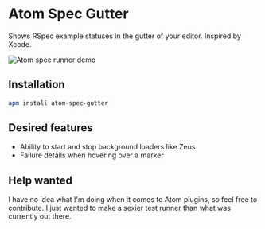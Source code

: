 # Atom Spec Gutter

Shows RSpec example statuses in the gutter of your editor. Inspired by Xcode.

![Atom spec runner demo](video.gif)

## Installation

```bash
apm install atom-spec-gutter
```

## Desired features

* Ability to start and stop background loaders like Zeus
* Failure details when hovering over a marker

## Help wanted

I have no idea what I'm doing when it comes to Atom plugins, so feel free to contribute. I just wanted to make a sexier test runner than what was currently out there.
